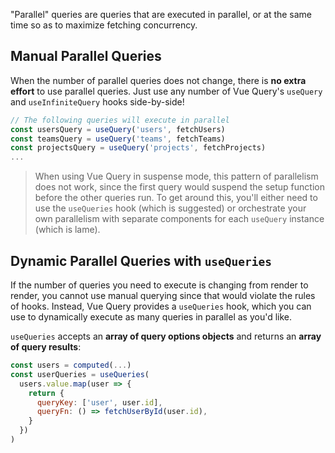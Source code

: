"Parallel" queries are queries that are executed in parallel, or at the same time so as to maximize fetching concurrency.

## Manual Parallel Queries

When the number of parallel queries does not change, there is **no extra effort** to use parallel queries. Just use any number of Vue Query's `useQuery` and `useInfiniteQuery` hooks side-by-side!

```js
// The following queries will execute in parallel
const usersQuery = useQuery('users', fetchUsers)
const teamsQuery = useQuery('teams', fetchTeams)
const projectsQuery = useQuery('projects', fetchProjects)
...
```

> When using Vue Query in suspense mode, this pattern of parallelism does not work, since the first query would suspend the setup function before the other queries run. To get around this, you'll either need to use the `useQueries` hook (which is suggested) or orchestrate your own parallelism with separate components for each `useQuery` instance (which is lame).

## Dynamic Parallel Queries with `useQueries`

If the number of queries you need to execute is changing from render to render, you cannot use manual querying since that would violate the rules of hooks. Instead, Vue Query provides a `useQueries` hook, which you can use to dynamically execute as many queries in parallel as you'd like.

`useQueries` accepts an **array of query options objects** and returns an **array of query results**:

```js
const users = computed(...)
const userQueries = useQueries(
  users.value.map(user => {
    return {
      queryKey: ['user', user.id],
      queryFn: () => fetchUserById(user.id),
    }
  })
)
```
